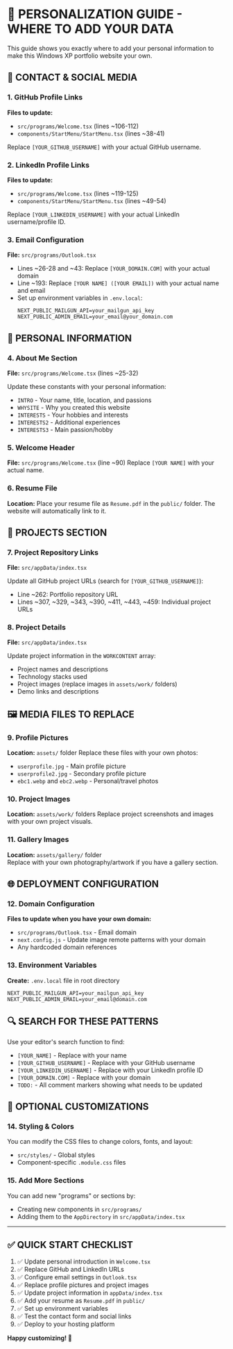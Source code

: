 # 🎯 PERSONALIZATION GUIDE - WHERE TO ADD YOUR DATA

This guide shows you exactly where to add your personal information to make this Windows XP portfolio website your own.

## 📧 CONTACT & SOCIAL MEDIA

### 1. GitHub Profile Links
**Files to update:**
- `src/programs/Welcome.tsx` (lines ~106-112)
- `components/StartMenu/StartMenu.tsx` (lines ~38-41)

Replace `[YOUR_GITHUB_USERNAME]` with your actual GitHub username.

### 2. LinkedIn Profile Links  
**Files to update:**
- `src/programs/Welcome.tsx` (lines ~119-125)
- `components/StartMenu/StartMenu.tsx` (lines ~49-54)

Replace `[YOUR_LINKEDIN_USERNAME]` with your actual LinkedIn username/profile ID.

### 3. Email Configuration
**File:** `src/programs/Outlook.tsx`
- Lines ~26-28 and ~43: Replace `[YOUR_DOMAIN.COM]` with your actual domain
- Line ~193: Replace `[YOUR NAME] ([YOUR EMAIL])` with your actual name and email
- Set up environment variables in `.env.local`:
  ```
  NEXT_PUBLIC_MAILGUN_API=your_mailgun_api_key
  NEXT_PUBLIC_ADMIN_EMAIL=your_email@your_domain.com
  ```

## 👤 PERSONAL INFORMATION

### 4. About Me Section
**File:** `src/programs/Welcome.tsx` (lines ~25-32)

Update these constants with your personal information:
- `INTRO` - Your name, title, location, and passions
- `WHYSITE` - Why you created this website  
- `INTERESTS` - Your hobbies and interests
- `INTERESTS2` - Additional experiences
- `INTERESTS3` - Main passion/hobby

### 5. Welcome Header
**File:** `src/programs/Welcome.tsx` (line ~90)
Replace `[YOUR NAME]` with your actual name.

### 6. Resume File
**Location:** Place your resume file as `Resume.pdf` in the `public/` folder.
The website will automatically link to it.

## 🚀 PROJECTS SECTION

### 7. Project Repository Links
**File:** `src/appData/index.tsx`

Update all GitHub project URLs (search for `[YOUR_GITHUB_USERNAME]`):
- Line ~262: Portfolio repository URL
- Lines ~307, ~329, ~343, ~390, ~411, ~443, ~459: Individual project URLs

### 8. Project Details
**File:** `src/appData/index.tsx`

Update project information in the `WORKCONTENT` array:
- Project names and descriptions
- Technology stacks used
- Project images (replace images in `assets/work/` folders)
- Demo links and descriptions

## 🖼️ MEDIA FILES TO REPLACE

### 9. Profile Pictures
**Location:** `assets/` folder
Replace these files with your own photos:
- `userprofile.jpg` - Main profile picture
- `userprofile2.jpg` - Secondary profile picture  
- `ebc1.webp` and `ebc2.webp` - Personal/travel photos

### 10. Project Images
**Location:** `assets/work/` folders
Replace project screenshots and images with your own project visuals.

### 11. Gallery Images
**Location:** `assets/gallery/` folder  
Replace with your own photography/artwork if you have a gallery section.

## 🌐 DEPLOYMENT CONFIGURATION

### 12. Domain Configuration
**Files to update when you have your own domain:**
- `src/programs/Outlook.tsx` - Email domain
- `next.config.js` - Update image remote patterns with your domain
- Any hardcoded domain references

### 13. Environment Variables
**Create:** `.env.local` file in root directory
```
NEXT_PUBLIC_MAILGUN_API=your_mailgun_api_key
NEXT_PUBLIC_ADMIN_EMAIL=your_email@domain.com
```

## 🔍 SEARCH FOR THESE PATTERNS

Use your editor's search function to find:
- `[YOUR_NAME]` - Replace with your name
- `[YOUR_GITHUB_USERNAME]` - Replace with your GitHub username
- `[YOUR_LINKEDIN_USERNAME]` - Replace with your LinkedIn profile ID
- `[YOUR_DOMAIN.COM]` - Replace with your domain
- `TODO:` - All comment markers showing what needs to be updated

## 🎨 OPTIONAL CUSTOMIZATIONS

### 14. Styling & Colors
You can modify the CSS files to change colors, fonts, and layout:
- `src/styles/` - Global styles
- Component-specific `.module.css` files

### 15. Add More Sections
You can add new "programs" or sections by:
- Creating new components in `src/programs/`
- Adding them to the `AppDirectory` in `src/appData/index.tsx`

---

## ✅ QUICK START CHECKLIST

1. ✅ Update personal introduction in `Welcome.tsx`
2. ✅ Replace GitHub and LinkedIn URLs 
3. ✅ Configure email settings in `Outlook.tsx`
4. ✅ Replace profile pictures and project images
5. ✅ Update project information in `appData/index.tsx`
6. ✅ Add your resume as `Resume.pdf` in `public/`
7. ✅ Set up environment variables
8. ✅ Test the contact form and social links
9. ✅ Deploy to your hosting platform

**Happy customizing! 🚀**

